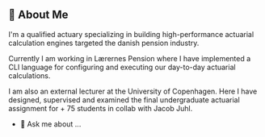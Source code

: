 ## 👋 About Me

I'm a qualified actuary specializing in building high-performance actuarial calculation engines targeted the danish pension industry. 

Currently I am working in Lærernes Pension where I have implemented a CLI language for configuring and executing our day-to-day actuarial calculations. 

I am also an external lecturer at the University of Copenhagen. Here I have designed, supervised and examined the final undergraduate actuarial assignment for + 75 students in collab with Jacob Juhl. 


- 💬 Ask me about ...







<!--
**kdm95/kdm95** is a ✨ _special_ ✨ repository because its `README.md` (this file) appears on your GitHub profile.




Here are some ideas to get you started:

- 🔭 I’m currently working on ...
- 🌱 I’m currently learning ...
- 👯 I’m looking to collaborate on ...
- 🤔 I’m looking for help with ...
- 💬 Ask me about ...
- 📫 How to reach me: ...
- 😄 Pronouns: ...
- ⚡ Fun fact: ...
-->
